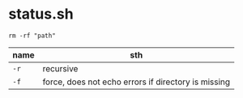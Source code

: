 # status.sh

`rm -rf "path"`

name | sth
---|---
`-r`   | recursive
`-f`   | force, does not echo errors if directory is missing

